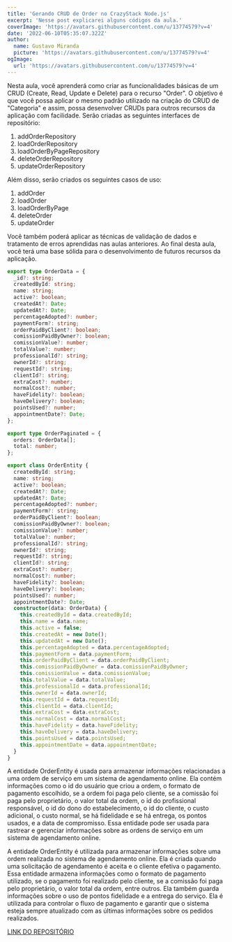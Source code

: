```yaml
---
title: 'Gerando CRUD de Order no CrazyStack Node.js'
excerpt: 'Nesse post explicarei alguns códigos da aula.'
coverImage: 'https://avatars.githubusercontent.com/u/13774579?v=4'
date: '2022-06-10T05:35:07.322Z'
author:
  name: Gustavo Miranda
  picture: 'https://avatars.githubusercontent.com/u/13774579?v=4'
ogImage:
  url: 'https://avatars.githubusercontent.com/u/13774579?v=4'
---
```

Nesta aula, você aprenderá como criar as funcionalidades básicas de um CRUD (Create, Read, Update e Delete) para o recurso "Order". O objetivo é que você possa aplicar o mesmo padrão utilizado na criação do CRUD de "Categoria" e assim, possa desenvolver CRUDs para outros recursos da aplicação com facilidade. Serão criadas as seguintes interfaces de repositório:

1. addOrderRepository
2. loadOrderRepository
3. loadOrderByPageRepository
4. deleteOrderRepository
5. updateOrderRepository

Além disso, serão criados os seguintes casos de uso:

1. addOrder
2. loadOrder
3. loadOrderByPage
4. deleteOrder
5. updateOrder

Você também poderá aplicar as técnicas de validação de dados e tratamento de erros aprendidas nas aulas anteriores. Ao final desta aula, você terá uma base sólida para o desenvolvimento de futuros recursos da aplicação.

```typescript
export type OrderData = {
  _id?: string;
  createdById: string;
  name: string;
  active?: boolean;
  createdAt?: Date;
  updatedAt?: Date;
  percentageAdopted?: number;
  paymentForm?: string;
  orderPaidByClient?: boolean;
  comissionPaidByOwner?: boolean;
  comissionValue?: number;
  totalValue?: number;
  professionalId?: string;
  ownerId?: string;
  requestId?: string;
  clientId?: string;
  extraCost?: number;
  normalCost?: number;
  haveFidelity?: boolean;
  haveDelivery?: boolean;
  pointsUsed?: number;
  appointmentDate?: Date;
};

export type OrderPaginated = {
  orders: OrderData[];
  total: number;
};

export class OrderEntity {
  createdById: string;
  name: string;
  active?: boolean;
  createdAt?: Date;
  updatedAt?: Date;
  percentageAdopted?: number;
  paymentForm?: string;
  orderPaidByClient?: boolean;
  comissionPaidByOwner?: boolean;
  comissionValue?: number;
  totalValue?: number;
  professionalId?: string;
  ownerId?: string;
  requestId?: string;
  clientId?: string;
  extraCost?: number;
  normalCost?: number;
  haveFidelity?: boolean;
  haveDelivery?: boolean;
  pointsUsed?: number;
  appointmentDate?: Date;
  constructor(data: OrderData) {
    this.createdById = data.createdById;
    this.name = data.name;
    this.active = false;
    this.createdAt = new Date();
    this.updatedAt = new Date();
    this.percentageAdopted = data.percentageAdopted;
    this.paymentForm = data.paymentForm;
    this.orderPaidByClient = data.orderPaidByClient;
    this.comissionPaidByOwner = data.comissionPaidByOwner;
    this.comissionValue = data.comissionValue;
    this.totalValue = data.totalValue;
    this.professionalId = data.professionalId;
    this.ownerId = data.ownerId;
    this.requestId = data.requestId;
    this.clientId = data.clientId;
    this.extraCost = data.extraCost;
    this.normalCost = data.normalCost;
    this.haveFidelity = data.haveFidelity;
    this.haveDelivery = data.haveDelivery;
    this.pointsUsed = data.pointsUsed;
    this.appointmentDate = data.appointmentDate;
  }
}

``` 
A entidade OrderEntity é usada para armazenar informações relacionadas a uma ordem de serviço em um sistema de agendamento online. Ela contém informações como o id do usuário que criou a ordem, o formato de pagamento escolhido, se a ordem foi paga pelo cliente, se a comissão foi paga pelo proprietário, o valor total da ordem, o id do profissional responsável, o id do dono do estabelecimento, o id do cliente, o custo adicional, o custo normal, se há fidelidade e se há entrega, os pontos usados, e a data de compromisso. Essa entidade pode ser usada para rastrear e gerenciar informações sobre as ordens de serviço em um sistema de agendamento online.

A entidade OrderEntity é utilizada para armazenar informações sobre uma ordem realizada no sistema de agendamento online. Ela é criada quando uma solicitação de agendamento é aceita e o cliente efetiva o pagamento. Essa entidade armazena informações como o formato de pagamento utilizado, se o pagamento foi realizado pelo cliente, se a comissão foi paga pelo proprietário, o valor total da ordem, entre outros. Ela também guarda informações sobre o uso de pontos fidelidade e a entrega do serviço. Ela é utilizada para controlar o fluxo de pagamento e garantir que o sistema esteja sempre atualizado com as últimas informações sobre os pedidos realizados.


[LINK DO REPOSITÓRIO](https://github.com/gumiranda/CrazyStackNodeJs)